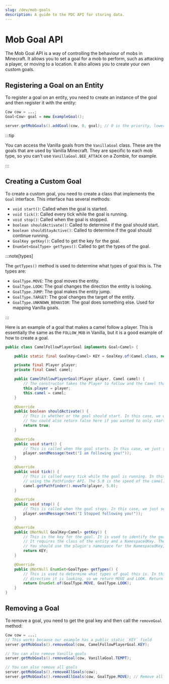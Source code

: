 ```yaml
---
slug: /dev/mob-goals
description: A guide to the PDC API for storing data.
---
```


# Mob Goal API

The Mob Goal API is a way of controlling the behaviour of mobs in Minecraft. It allows you to set a goal for a mob to perform, such as
attacking a player, or moving to a location. It also allows you to create your own custom goals.

## Registering a Goal on an Entity

To register a goal on an entity, you need to create an instance of the goal and then register it with the entity:

```java
Cow cow = ...;
Goal<Cow> goal = new ExampleGoal();

server.getMobGoals().addGoal(cow, 0, goal); // 0 is the priority, lower numbers are higher priority
```

:::tip

You can access the Vanilla goals from the `VanillaGoal` class. These are the goals that are used by Vanilla Minecraft.
They are specific to each mob type, so you can't use `VanillaGoal.BEE_ATTACK` on a Zombie, for example.

:::

## Creating a Custom Goal

To create a custom goal, you need to create a class that implements the `Goal` interface. This interface has several methods:
- `void start()`: Called when the goal is started.
- `void tick()`: Called every tick while the goal is running.
- `void stop()`: Called when the goal is stopped.
- `boolean shouldActivate()`: Called to determine if the goal should start.
- `boolean shouldStayActive()`: Called to determine if the goal should continue running.
- `GoalKey getKey()`: Called to get the key for the goal.
- `EnumSet<GoalType> getTypes()`: Called to get the types of the goal.

:::note[types]

The `getTypes()` method is used to determine what types of goal this is. The types are:
- `GoalType.MOVE`: The goal moves the entity.
- `GoalType.LOOK`: The goal changes the direction the entity is looking.
- `GoalType.JUMP`: The goal makes the entity jump.
- `GoalType.TARGET`: The goal changes the target of the entity.
- `GoalType.UNKNOWN_BEHAVIOR`: The goal does something else. Used for mapping Vanilla goals.

:::

Here is an example of a goal that makes a camel follow a player. This is essentially the same as the `FOLLOW_MOB` in Vanilla, 
but it is a good example of how to create a goal.

```java
public class CamelFollowPlayerGoal implements Goal<Camel> {

    public static final GoalKey<Camel> KEY = GoalKey.of(Camel.class, new NamespacedKey("testplugin", "camel_follow_player"));

    private final Player player;
    private final Camel camel;

    public CamelFollowPlayerGoal(Player player, Camel camel) {
        // The constructor takes the Player to follow and the Camel that is following
        this.player = player;
        this.camel = camel;
    }

    @Override
    public boolean shouldActivate() {
        // This is whether or the goal should start. In this case, we want the goal to always start so we return true.
        // You could also return false here if you wanted to only start the goal in certain situations.
        return true;
    }

    @Override
    public void start() {
        // This is called when the goal starts. In this case, we just send a message to the player.
        player.sendMessage(text("I am following you!"));
    }

    @Override
    public void tick() {
        // This is called every tick while the goal is running. In this case, we make the camel move towards the player
        // using the Pathfinder API. The 5.0 is the speed of the camel.
        camel.getPathfinder().moveTo(player, 5.0);
    }

    @Override
    public void stop() {
        // This is called when the goal stops. In this case, we just send a message to the player.
        player.sendMessage(text("I Stopped following you!"));
    }

    @Override
    public @NotNull GoalKey<Camel> getKey() {
        // This is the key for the goal. It is used to identify the goal and is used to determine if two goals are the same.
        // It requires the class of the entity and a NamespacedKey. The NamespacedKey is used to identify the goal.
        // You should use the plugin's namespace for the NamespacedKey, not Minecraft or Bukkit.
        return KEY;
    }

    @Override
    public @NotNull EnumSet<GoalType> getTypes() {
        // This is used to determine what types of goal this is. In this case, we are moving the entity and changing the
        // direction it is looking, so we return MOVE and LOOK. Return as many types as you need.
        return EnumSet.of(GoalType.MOVE, GoalType.LOOK);
    }
}
```

## Removing a Goal

To remove a goal, you need to get the goal key and then call the `removeGoal` method:

```java
Cow cow = ...;
// This works because our example has a public static `KEY` field
server.getMobGoals().removeGoal(cow, CamelFollowPlayerGoal.KEY);

// You can also remove Vanilla goals
server.getMobGoals().removeGoal(cow, VanillaGoal.TEMPT);

// You can also remove all goals
server.getMobGoals().removeAllGoals(cow);
server.getMobGoals().removeAllGoals(cow, GoalType.MOVE); // Remove all MOVE goals
```
